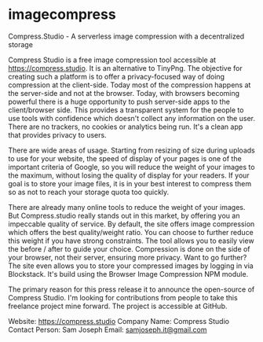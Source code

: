 # imagecompress
Compress.Studio - A serverless image compression with a decentralized storage


Compress Studio is a free image compression tool accessible at https://compress.studio. It is an alternative to TinyPng. The objective for creating such a platform is to offer a privacy-focused way of doing compression at the client-side. Today most of the compression happens at the server-side and not at the browser. Today, with browsers becoming powerful there is a huge opportunity to push server-side apps to the client/browser side. This provides a transparent system for the people to use tools with confidence which doesn't collect any information on the user. There are no trackers, no cookies or analytics being run. It's a clean app that provides privacy to users. 

There are wide areas of usage. Starting from resizing of size during uploads to use for your website, the speed of display of your pages is one of the important criteria of Google, so you will reduce the weight of your images to the maximum, without losing the quality of display for your readers. If your goal is to store your image files, it is in your best interest to compress them so as not to reach your storage quota too quickly.

There are already many online tools to reduce the weight of your images. But Compress.studio really stands out in this market, by offering you an impeccable quality of service. By default, the site offers image compression which offers the best quality/weight ratio. You can choose to further reduce this weight if you have strong constraints. The tool allows you to easily view the before / after to guide your choice. Compression is done on the side of your browser, not their server, ensuring more privacy. Want to go further? The site even allows you to store your compressed images by logging in via Blockstack. It's build using the Browser Image Compression NPM module. 

The primary reason for this press release it to announce the open-source of Compress Studio. I'm looking for contributions from people to take this freelance project mine forward. The project is accessible at GitHub. 
 

Website: https://compress.studio
Company Name: Compress Studio
Contact Person: Sam Joseph
Email: samjoseph.it@gmail.com
